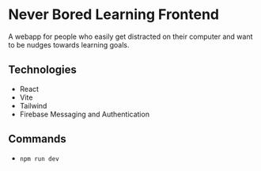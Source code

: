 # Never Bored Learning Frontend

A webapp for people who easily get distracted on their computer and want to be
nudges towards learning goals.

## Technologies

- React
- Vite
- Tailwind
- Firebase Messaging and Authentication

## Commands

- `npm run dev`
